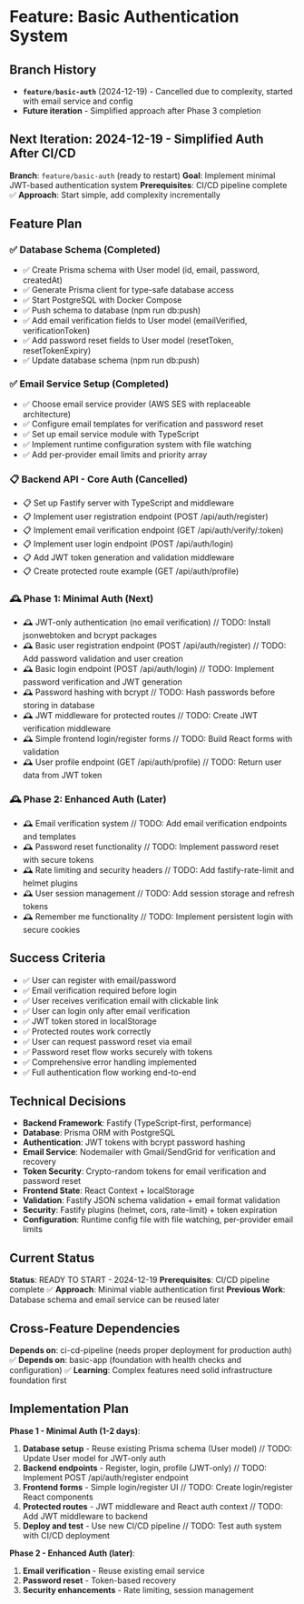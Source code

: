 # Feature: Basic Authentication System

## Branch History
- **`feature/basic-auth`** (2024-12-19) - Cancelled due to complexity, started with email service and config
- **Future iteration** - Simplified approach after Phase 3 completion

## Next Iteration: 2024-12-19 - Simplified Auth After CI/CD

**Branch**: `feature/basic-auth` (ready to restart)
**Goal**: Implement minimal JWT-based authentication system
**Prerequisites**: CI/CD pipeline complete ✅
**Approach**: Start simple, add complexity incrementally

## Feature Plan

### ✅ Database Schema (Completed)
- ✅ Create Prisma schema with User model (id, email, password, createdAt)
- ✅ Generate Prisma client for type-safe database access
- ✅ Start PostgreSQL with Docker Compose
- ✅ Push schema to database (npm run db:push)
- ✅ Add email verification fields to User model (emailVerified, verificationToken)
- ✅ Add password reset fields to User model (resetToken, resetTokenExpiry)
- ✅ Update database schema (npm run db:push)

### ✅ Email Service Setup (Completed)
- ✅ Choose email service provider (AWS SES with replaceable architecture)
- ✅ Configure email templates for verification and password reset
- ✅ Set up email service module with TypeScript
- ✅ Implement runtime configuration system with file watching
- ✅ Add per-provider email limits and priority array

### 📋 Backend API - Core Auth (Cancelled)
- 📋 Set up Fastify server with TypeScript and middleware
- 📋 Implement user registration endpoint (POST /api/auth/register)
- 📋 Implement email verification endpoint (GET /api/auth/verify/:token)
- 📋 Implement user login endpoint (POST /api/auth/login)
- 📋 Add JWT token generation and validation middleware
- 📋 Create protected route example (GET /api/auth/profile)

### 🕰️ Phase 1: Minimal Auth (Next)
- 🕰️ JWT-only authentication (no email verification) // TODO: Install jsonwebtoken and bcrypt packages
- 🕰️ Basic user registration endpoint (POST /api/auth/register) // TODO: Add password validation and user creation
- 🕰️ Basic login endpoint (POST /api/auth/login) // TODO: Implement password verification and JWT generation
- 🕰️ Password hashing with bcrypt // TODO: Hash passwords before storing in database
- 🕰️ JWT middleware for protected routes // TODO: Create JWT verification middleware
- 🕰️ Simple frontend login/register forms // TODO: Build React forms with validation
- 🕰️ User profile endpoint (GET /api/auth/profile) // TODO: Return user data from JWT token

### 🕰️ Phase 2: Enhanced Auth (Later)
- 🕰️ Email verification system // TODO: Add email verification endpoints and templates
- 🕰️ Password reset functionality // TODO: Implement password reset with secure tokens
- 🕰️ Rate limiting and security headers // TODO: Add fastify-rate-limit and helmet plugins
- 🕰️ User session management // TODO: Add session storage and refresh tokens
- 🕰️ Remember me functionality // TODO: Implement persistent login with secure cookies

## Success Criteria

- ✅ User can register with email/password
- ✅ Email verification required before login
- ✅ User receives verification email with clickable link
- ✅ User can login only after email verification
- ✅ JWT token stored in localStorage
- ✅ Protected routes work correctly
- ✅ User can request password reset via email
- ✅ Password reset flow works securely with tokens
- ✅ Comprehensive error handling implemented
- ✅ Full authentication flow working end-to-end

## Technical Decisions

- **Backend Framework**: Fastify (TypeScript-first, performance)
- **Database**: Prisma ORM with PostgreSQL
- **Authentication**: JWT tokens with bcrypt password hashing
- **Email Service**: Nodemailer with Gmail/SendGrid for verification and recovery
- **Token Security**: Crypto-random tokens for email verification and password reset
- **Frontend State**: React Context + localStorage
- **Validation**: Fastify JSON schema validation + email format validation
- **Security**: Fastify plugins (helmet, cors, rate-limit) + token expiration
- **Configuration**: Runtime config file with file watching, per-provider email limits

## Current Status

**Status**: READY TO START - 2024-12-19
**Prerequisites**: CI/CD pipeline complete ✅
**Approach**: Minimal viable authentication first
**Previous Work**: Database schema and email service can be reused later

## Cross-Feature Dependencies

**Depends on**: ci-cd-pipeline (needs proper deployment for production auth) ✅
**Depends on**: basic-app (foundation with health checks and configuration) ✅
**Learning**: Complex features need solid infrastructure foundation first

## Implementation Plan

**Phase 1 - Minimal Auth (1-2 days)**:
1. **Database setup** - Reuse existing Prisma schema (User model) // TODO: Update User model for JWT-only auth
2. **Backend endpoints** - Register, login, profile (JWT-only) // TODO: Implement POST /api/auth/register endpoint
3. **Frontend forms** - Simple login/register UI // TODO: Create login/register React components
4. **Protected routes** - JWT middleware and React auth context // TODO: Add JWT middleware to backend
5. **Deploy and test** - Use new CI/CD pipeline // TODO: Test auth system with CI/CD deployment

**Phase 2 - Enhanced Auth (later)**:
1. **Email verification** - Reuse existing email service
2. **Password reset** - Token-based recovery
3. **Security enhancements** - Rate limiting, session management